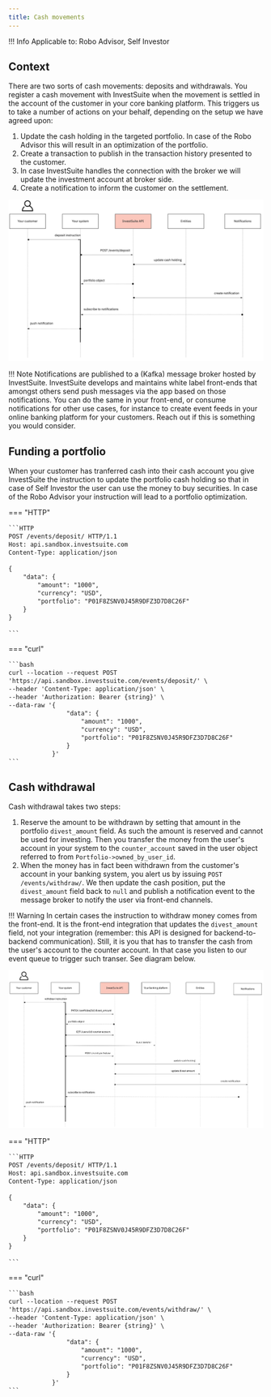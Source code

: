```yaml
---
title: Cash movements
---
```


!!! Info
    Applicable to: Robo Advisor, Self Investor

## Context

There are two sorts of cash movements: deposits and withdrawals. You register a cash movement with InvestSuite when the movement is settled in the account of the customer in your core banking platform. This triggers us to take a number of actions on your behalf, depending on the setup we have agreed upon:

1. Update the cash holding in the targeted portfolio. In case of the Robo Advisor this will result in an optimization of the portfolio.
2. Create a transaction to publish in the transaction history presented to the customer.
3. In case InvestSuite handles the connection with the broker we will update the investment account at broker side.
4. Create a notification to inform the customer on the settlement. 

![Funding flow](../img/deposit_sd.jpg)

!!! Note
    Notifications are published to a (Kafka) message broker hosted by InvestSuite. InvestSuite develops and maintains white label front-ends that amongst others send push messages via the app based on those notifications. You can do the same in your front-end, or consume notifications for other use cases, for instance to create event feeds in your online banking platform for your customers. Reach out if this is something you would consider.

## Funding a portfolio

When your customer has tranferred cash into their cash account you give InvestSuite the instruction to update the portfolio cash holding so that in case of Self Investor the user can use the money to buy securities. In case of the Robo Advisor your instruction will lead to a portfolio optimization.

=== "HTTP"

    ```HTTP 
    POST /events/deposit/ HTTP/1.1
    Host: api.sandbox.investsuite.com
    Content-Type: application/json

    {
        "data": {
            "amount": "1000",
            "currency": "USD",
            "portfolio": "P01F8ZSNV0J45R9DFZ3D7D8C26F"
        }
    }

    ```

=== "curl"

    ```bash
    curl --location --request POST 'https://api.sandbox.investsuite.com/events/deposit/' \
    --header 'Content-Type: application/json' \
    --header 'Authorization: Bearer {string}' \
    --data-raw '{
                    "data": {
                        "amount": "1000",
                        "currency": "USD",
                        "portfolio": "P01F8ZSNV0J45R9DFZ3D7D8C26F"
                    }
                }'
    ```

## Cash withdrawal

Cash withdrawal takes two steps:

1. Reserve the amount to be withdrawn by setting that amount in the portfolio `divest_amount` field. As such the amount is reserved and cannot be used for investing. Then you transfer the money from the user's account in your system to the `counter_account` saved in the user object referred to from `Portfolio->owned_by_user_id`.
2. When the money has in fact been withdrawn from the customer's account in your banking system, you alert us by issuing `POST /events/withdraw/`. We then update the cash position, put the `divest_amount` field back to `null` and publish a notification event to the message broker to notify the user via front-end channels.

!!! Warning
    In certain cases the instruction to withdraw money comes from the front-end. It is the front-end integration that updates the `divest_amount` field, not your integration (remember: this API is designed for backend-to-backend communication). Still, it is you that has to transfer the cash from the user's account to the counter account. In that case you listen to our event queue to trigger such transer. See diagram below. 

![Withdrawal flow](../img/withdraw_sd.jpg)

=== "HTTP"

    ```HTTP 
    POST /events/deposit/ HTTP/1.1
    Host: api.sandbox.investsuite.com
    Content-Type: application/json

    {
        "data": {
            "amount": "1000",
            "currency": "USD",
            "portfolio": "P01F8ZSNV0J45R9DFZ3D7D8C26F"
        }
    }

    ```

=== "curl"

    ```bash
    curl --location --request POST 'https://api.sandbox.investsuite.com/events/withdraw/' \
    --header 'Content-Type: application/json' \
    --header 'Authorization: Bearer {string}' \
    --data-raw '{
                    "data": {
                        "amount": "1000",
                        "currency": "USD",
                        "portfolio": "P01F8ZSNV0J45R9DFZ3D7D8C26F"
                    }
                }'
    ```